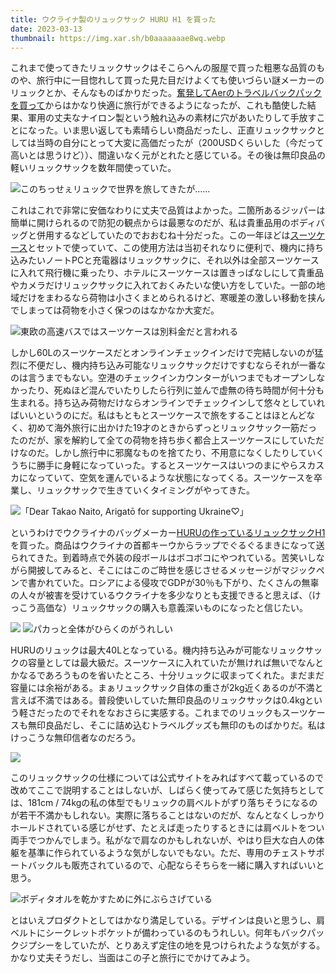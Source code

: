 ```yaml
---
title: ウクライナ製のリュックサック HURU H1 を買った
date: 2023-03-13
thumbnail: https://img.xar.sh/b0aaaaaaae8wq.webp
---
```


これまで使ってきたリュックサックはそこらへんの服屋で買った粗悪な品質のものや、旅行中に一目惚れして買った見た目だけよくても使いづらい謎メーカーのリュックとか、そんなものばかりだった。[奮発してAerのトラベルバックパックを買って](/post/1492733788/)からはかなり快適に旅行ができるようになったが、これも酷使した結果、軍用の丈夫なナイロン製という触れ込みの素材に穴があいたりして手放すことになった。いま思い返しても素晴らしい商品だったし、正直リュックサックとしては当時の自分にとって大変に高価だったが（200USDくらいした（今だって高いとは思うけど））、間違いなく元がとれたと感じている。その後は無印良品の軽いリュックサックを数年間使っていた。

![このちっせぇリュックで世界を旅してきたが……](https://img.xar.sh/b0aaaaaaae8wg.webp)

これはこれで非常に安価なわりに丈夫で品質はよかった。二箇所あるジッパーは簡単に開けられるので防犯の観点からは最悪なのだが、私は貴重品用のボディバッグと併用するなどしていたのでおおむね十分だった。この一年ほどは[スーツケース](/post/1658011402/)とセットで使っていて、この使用方法は当初それなりに便利で、機内に持ち込みたいノートPCと充電器はリュックサックに、それ以外は全部スーツケースに入れて飛行機に乗ったり、ホテルにスーツケースは置きっぱなしにして貴重品やカメラだけリュックサックに入れておくみたいな使い方をしていた。一部の地域だけをまわるなら荷物は小さくまとめられるけど、寒暖差の激しい移動を挟んでしまっては荷物を小さく保つのはなかなか大変だ。

![東欧の高速バスではスーツケースは別料金だと言われる](https://img.xar.sh/b0aaaaaaae8xa.webp)

しかし60Lのスーツケースだとオンラインチェックインだけで完結しないのが猛烈に不便だし、機内持ち込み可能なリュックサックだけですむならそれが一番なのは言うまでもない。空港のチェックインカウンターがいつまでもオープンしなかったり、死ぬほど混んでいたりしたら行列に並んで虚無の待ち時間が何十分も生まれる。持ち込み荷物だけならオンラインでチェックインして悠々としていればいいというのにだ。私はもともとスーツケースで旅をすることはほとんどなく、初めて海外旅行に出かけた19才のときからずっとリュックサック一筋だったのだが、家を解約して全ての荷物を持ち歩く都合上スーツケースにしていただけなのだ。しかし旅行中に邪魔なものを捨てたり、不用意になくしたりしていくうちに勝手に身軽になっていった。するとスーツケースはいつのまにやらスカスカになっていて、空気を運んでいるような状態になってくる。スーツケースを卒業し、リュックサックで生きていくタイミングがやってきた。

![「Dear Takao Naito, Arigatō for supporting Ukraine♡」](https://img.xar.sh/b0aaaaaaae8wq.webp)

というわけでウクライナのバッグメーカー[HURUの作っているリュックサックH1](https://huru.rocks/collections/backpacks/products/h1-model)を買った。商品はウクライナの首都キーウからラップでぐるぐるまきになって送られてきた。到着時点で外装の段ボールはボコボコにやつれている。苦笑いしながら開披してみると、そこにはこのご時世を感じさせるメッセージがマジックペンで書かれていた。ロシアによる侵攻でGDPが30％も下がり、たくさんの無辜の人々が被害を受けているウクライナを多少なりとも支援できると思えば、（けっこう高価な）リュックサックの購入も意義深いものになったと信じたい。

![](https://img.xar.sh/8c0388b11b3c0a78.jpeg)
![パカっと全体がひらくのがうれしい](https://img.xar.sh/b0aaaaaaae8wa.webp)

HURUのリュックは最大40Lとなっている。機内持ち込みが可能なリュックサックの容量としては最大級だ。スーツケースに入れていたが無ければ無いでなんとかなるであろうものを省いたところ、十分リュックに収まってくれた。まだまだ容量には余裕がある。まぁリュックサック自体の重さが2kg近くあるのが不満と言えば不満ではある。普段使いしていた無印良品のリュックサックは0.4kgという軽さだったのでそれをなおさらに実感する。これまでのリュックもスーツケースも無印良品だし、そこに詰め込むトラベルグッズも無印のものばかりだ。私はけっこうな無印信者なのだろう。

![](https://img.xar.sh/b0aaaaaaae8vw.webp)

このリュックサックの仕様については公式サイトをみればすべて載っているので改めてここで説明することはしないが、しばらく使ってみて感じた気持ちとしては、181cm / 74kgの私の体型でもリュックの肩ベルトがずり落ちそうになるのが若干不満かもしれない。実際に落ちることはないのだが、なんとなくしっかりホールドされている感じがせず、たとえば走ったりするときには肩ベルトをつい両手でつかんでしまう。私がなで肩なのかもしれないが、やはり巨大な白人の体躯を基準に作られているような気がしないでもない。ただ、専用のチェストサポートバックルも販売されているので、心配ならそちらを一緒に購入すればいいと思う。

![ボディタオルを乾かすために外にぶらさげている](https://img.xar.sh/b0aaaaaaae8xq.webp)

とはいえプロダクトとしてはかなり満足している。デザインは良いと思うし、肩ベルトにシークレットポケットが備わっているのもうれしい。何年もバックパックジプシーをしていたが、とりあえず定住の地を見つけられたような気がする。かなり丈夫そうだし、当面はこの子と旅行にでかけてみよう。
